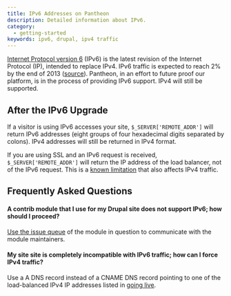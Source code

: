 ```yaml
---
title: IPv6 Addresses on Pantheon
description: Detailed information about IPv6.
category:
  - getting-started
keywords: ipv6, drupal, ipv4 traffic
---
```


[Internet Protocol version 6](http://en.wikipedia.org/wiki/IPv6) (IPv6) is the latest revision of the Internet Protocol (IP), intended to replace IPv4. IPv6 traffic is expected to reach 2% by the end of 2013 ([source](http://www.circleid.com/posts/20121128_ipv6_a_2012_report_card/)). Pantheon, in an effort to future proof our platform, is in the process of providing IPv6 support. IPv4 will still be supported.

## After the IPv6 Upgrade

If a visitor is using IPv6 accesses your site, `$_SERVER['REMOTE_ADDR']` will return IPv6 addresses (eight groups of four hexadecimal digits separated by colons). IPv4 addresses will still be returned in IPv4 format.  


If you are using SSL and an IPv6 request is received, `$_SERVER['REMOTE_ADDR']` will return the IP address of the load balancer, not of the IPv6 request. This is a [known limitation](/docs/articles/drupal/getting-the-client-ip-address/#known-limitations) that also affects IPv4 traffic.

## Frequently Asked Questions

#### A contrib module that I use for my Drupal site does not support IPv6; how should I proceed?

[Use the issue queue](https://drupal.org/node/317) of the module in question to communicate with the module maintainers.

#### My site site is completely incompatible with IPv6 traffic; how can I force IPv4 traffic?

Use a A DNS record instead of a CNAME DNS record pointing to one of the load-balanced IPv4 IP addresses listed in [going live](/docs/articles/going-live).
